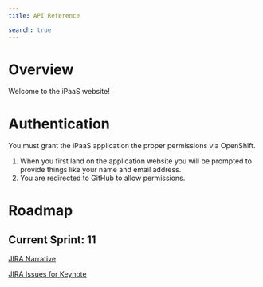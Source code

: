 ```yaml
---
title: API Reference

search: true
---
```


# Overview

Welcome to the iPaaS website!

# Authentication

You must grant the iPaaS application the proper permissions via OpenShift.

1. When you first land on the application website you will be prompted to provide things like your name and email address.
2. You are redirected to GitHub to allow permissions.

# Roadmap

## Current Sprint: 11


<a href="https://issues.jboss.org/browse/IPAAS-284" rel="nofollow" target="_blank">JIRA Narrative</a>

<a href="https://issues.jboss.org/browse/IPAAS-299?jql=labels%20%3D%20Keynote" rel="nofollow" target="_blank">JIRA Issues for Keynote</a>

<!--
Ends: March 31, 2017 (Fri)

<a href="https://issues.jboss.org/secure/RapidBoard.jspa?rapidView=3626" rel="nofollow" target="_blank">JIRA Issues</a>
-->
